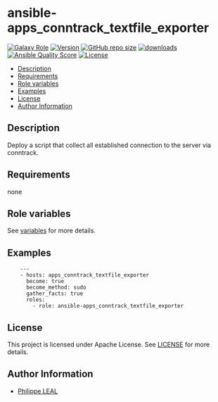 # ansible-apps_conntrack_textfile_exporter

[![Galaxy Role](https://img.shields.io/badge/galaxy-apps_conntrack_textfile_exporter-purple?style=flat)](https://galaxy.ansible.com/lotusnoir/apps_conntrack_textfile_exporter)
[![Version](https://img.shields.io/github/release/lotusnoir/ansible-apps_conntrack_textfile_exporter.svg)](https://github.com/lotusnoir/ansible-apps_conntrack_textfile_exporter/releases/latest)
[![GitHub repo size](https://img.shields.io/github/repo-size/lotusnoir/ansible-apps_conntrack_textfile_exporter?color=orange&style=flat)](https://galaxy.ansible.com/lotusnoir/apps_conntrack_textfile_exporter)
[![downloads](https://img.shields.io/ansible/role/d/)](https://galaxy.ansible.com/lotusnoir/apps_conntrack_textfile_exporter)
[![Ansible Quality Score](https://img.shields.io/ansible/quality/)](https://galaxy.ansible.com/lotusnoir/apps_conntrack_textfile_exporter)
[![License](https://img.shields.io/badge/license-Apache--2.0-brightgreen?style=flat)](https://opensource.org/licenses/Apache-2.0)

<!-- START doctoc generated TOC please keep comment here to allow auto update -->
<!-- DON'T EDIT THIS SECTION, INSTEAD RE-RUN doctoc TO UPDATE -->

- [Description](#description)
- [Requirements](#requirements)
- [Role variables](#role-variables)
- [Examples](#examples)
- [License](#license)
- [Author Information](#author-information)

<!-- END doctoc generated TOC please keep comment here to allow auto update -->

## Description

Deploy a script that collect all established connection to the server via conntrack.

## Requirements

none

## Role variables

See [variables](/defaults/main.yml) for more details.

## Examples

        ---
        - hosts: apps_conntrack_textfile_exporter
          become: true
          become_method: sudo
          gather_facts: true
          roles:
            - role: ansible-apps_conntrack_textfile_exporter

## License

This project is licensed under Apache License. See [LICENSE](/LICENSE) for more details.

## Author Information

- [Philippe LEAL](https://github.com/lotusnoir)
